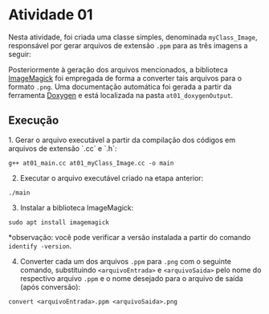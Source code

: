 <h1>Atividade 01</h1>

Nesta atividade, foi criada uma classe simples, denominada `myClass_Image`, responsável por gerar arquivos de extensão `.ppm` para as três imagens a seguir:

Posteriormente à geração dos arquivos mencionados, a biblioteca [ImageMagick](https://imagemagick.org/index.php) foi empregada de forma a converter tais arquivos para o formato `.png`. Uma documentação automática foi gerada a partir da ferramenta [Doxygen](https://www.doxygen.nl/) e está localizada na pasta `at01_doxygenOutput`.

<h2>Execução</h2>
1. Gerar o arquivo executável a partir da compilação dos códigos em arquivos de extensão `.cc` e `.h`:

```
g++ at01_main.cc at01_myClass_Image.cc -o main
```

2. Executar o arquivo executável criado na etapa anterior:

```
./main
```

3. Instalar a biblioteca ImageMagick:

```
sudo apt install imagemagick
```
*observação: você pode verificar a versão instalada a partir do comando `identify -version`.

4. Converter cada um dos arquivos `.ppm` para `.png` com o seguinte comando, substituindo `<arquivoEntrada>` e `<arquivoSaida>` pelo nome do respectivo arquivo `.ppm` e o nome desejado para o arquivo de saída (após conversão):
```
convert <arquivoEntrada>.ppm <arquivoSaida>.png
```
